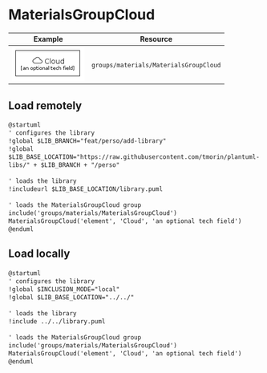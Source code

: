 # MaterialsGroupCloud
| Example | Resource |
| :-: | --- |
| ![MaterialsGroupCloud group](MaterialsGroupCloud.group.png) | `groups/materials/MaterialsGroupCloud` |
## Load remotely
```plantuml
@startuml
' configures the library
!global $LIB_BRANCH="feat/perso/add-library"
!global $LIB_BASE_LOCATION="https://raw.githubusercontent.com/tmorin/plantuml-libs/" + $LIB_BRANCH + "/perso"

' loads the library
!includeurl $LIB_BASE_LOCATION/library.puml

' loads the MaterialsGroupCloud group
include('groups/materials/MaterialsGroupCloud')
MaterialsGroupCloud('element', 'Cloud', 'an optional tech field')
@enduml
```
## Load locally
```plantuml
@startuml
' configures the library
!global $INCLUSION_MODE="local"
!global $LIB_BASE_LOCATION="../../"

' loads the library
!include ../../library.puml

' loads the MaterialsGroupCloud group
include('groups/materials/MaterialsGroupCloud')
MaterialsGroupCloud('element', 'Cloud', 'an optional tech field')
@enduml
```
